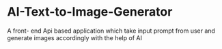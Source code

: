 # AI-Text-to-Image-Generator
A front- end Api based application which take input prompt from user and generate images accordingly with the help of AI

